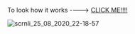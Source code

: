 To look how it works ---->  [CLICK ME!!!!](https://formvalidator7js.netlify.app/)


![scrnli_25_08_2020_22-18-57](https://user-images.githubusercontent.com/61590245/91203905-0ad6ae80-e721-11ea-8bf1-85d9b31afec2.png)



